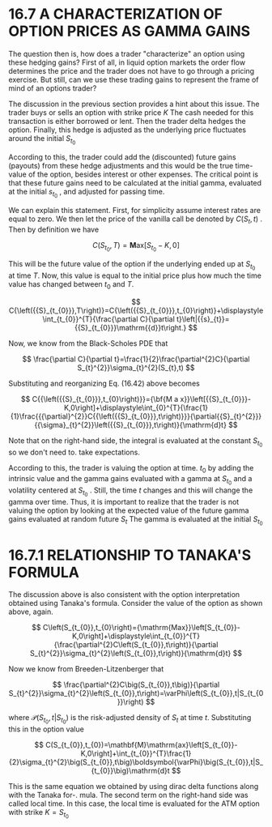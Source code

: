 # 16.7 A CHARACTERIZATION OF OPTION PRICES AS GAMMA GAINS  

The question then is, how does a trader "characterize" an option using these hedging gains? First of all, in liquid option markets the order flow determines the price and the trader does not have to go through a pricing exercise. But still, can we use these trading gains to represent the frame of mind of an options trader?  

The discussion in the previous section provides a hint about this issue. The trader buys or sells an option with strike price $K$ The cash needed for this transaction is either borrowed or lent. Then the trader delta hedges the option. Finally, this hedge is adjusted as the underlying price fluctuates around the initial $S_{t_{0}}$  

According to this, the trader could add the (discounted) future gains (payouts) from these hedge adjustments and this would be the true time-value of the option, besides interest or other expenses. The critical point is that these future gains need to be calculated at the initial gamma, evaluated at the initial $s_{t_{0}}$ , and adjusted for passing time.  

We can explain this statement. First, for simplicity assume interest rates are equal to zero. We then let the price of the vanilla call be denoted by $C(S_{t},t)$ . Then by definition we have  

$$
C\left(S_{t_{0}},T\right)=\mathbf{M}\mathrm{ax}[S_{t_{0}}-K,0]
$$  

This will be the future value of the option if the underlying ended up at $S_{t_{0}}$ at time $T.$ Now, this value is equal to the initial price plus how much the time value has changed between $t_{0}$ and $T.$  

$$
C{\left({{S}_{t_{0}}},T\right)}=C{\left({{S}_{t_{0}}},t_{0}\right)}+\displaystyle\int_{t_{0}}^{T}{\frac{\partial C}{\partial t}\left|{{s}_{t}}={{S}_{t_{0}}}\mathrm{{d}}t\right.}
$$  

Now, we know from the Black-Scholes PDE that  

$$
\frac{\partial C}{\partial t}=\frac{1}{2}\frac{\partial^{2}C}{\partial S_{t}^{2}}\sigma_{t}^{2}(S_{t},t)
$$  

Substituting and reorganizing Eq. (16.42) above becomes  

$$
C{{\left({{S}_{t_{0}}},t_{0}\right)}}={\bf{M a x}}\left[{{S}_{t_{0}}}-K,0\right]+\displaystyle\int_{0}^{T}{\frac{1}{1}\frac{{{\partial}^{2}}C{{\left({{S}_{t_{0}}},t\right)}}}{\partial{{S}_{t}^{2}}}{{\sigma}_{t}^{2}}\left({{S}_{t_{0}}},t\right)}{\mathrm{d}t}
$$  

Note that on the right-hand side, the integral is evaluated at the constant $S_{t_{0}}$ so we don't need to. take expectations.  

According to this, the trader is valuing the option at time. $t_{0}$ by adding the intrinsic value and the gamma gains evaluated with a gamma at $S_{t_{0}}$ and a volatility centered at $S_{t_{0}}$ . Still, the time $t$ changes and this will change the gamma over time. Thus, it is important to realize that the trader is not valuing the option by looking at the expected value of the future gamma gains evaluated at random future $S_{t}$ The gamma is evaluated at the initial $S_{t_{0}}$  

# 16.7.1 RELATIONSHIP TO TANAKA'S FORMULA  

The discussion above is also consistent with the option interpretation obtained using Tanaka's formula. Consider the value of the option as shown above, again.  

$$
C\left(S_{t_{0}},t_{0}\right)={\mathrm{Max}}\left[S_{t_{0}}-K,0\right]+\displaystyle\int_{t_{0}}^{T}{\frac{\partial^{2}C\left(S_{t_{0}},t\right)}{\partial S_{t}^{2}}\sigma_{t}^{2}\left(S_{t_{0}},t\right)}{\mathrm{d}t}
$$  

Now we know from Breeden-Litzenberger that  

$$
\frac{\partial^{2}C\big(S_{t_{0}},t\big)}{\partial S_{t}^{2}}\sigma_{t}^{2}\left(S_{t_{0}},t\right)=\varPhi\left(S_{t_{0}},t|S_{t_{0}}\right)
$$  

where $\mathcal{P}\big(S_{t_{0}},t|S_{t_{0}}\big)$ is the risk-adjusted density of $S_{t}$ at time $t.$ Substituting this in the option value  

$$
C(S_{t_{0}},t_{0})=\mathbf{M}\mathrm{ax}\left[S_{t_{0}}-K,0\right]+\int_{t_{0}}^{T}\frac{1}{2}\sigma_{t}^{2}\big(S_{t_{0}},t\big)\boldsymbol{\varPhi}\big(S_{t_{0}},t|S_{t_{0}}\big)\mathrm{d}t
$$  

This is the same equation we obtained by using dirac delta functions along with the Tanaka for-. mula. The second term on the right-hand side was called local time. In this case, the local time is evaluated for the ATM option with strike $K=S_{t_{0}}$  
